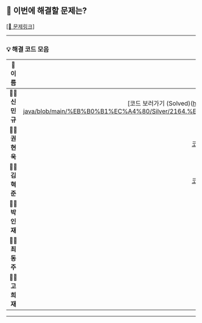 ## 🎯 이번에 해결할 문제는?

[[🔗 문제링크]](https://www.acmicpc.net/problem/2164)

---

### 💡 해결 코드 모음

|  👤 **이름**  |  🔗 **해결 코드**  |
| :-----------: | :----------------: |
| 🧑‍💻 **신민규** | [코드 보러가기 (Solved)(https://github.com/uykm/algorithm-codes-java/blob/main/%EB%B0%B1%EC%A4%80/Silver/2164.%E2%80%85%EC%B9%B4%EB%93%9C2/%EC%B9%B4%EB%93%9C2.java)] |
| 👨‍💻 **권현욱** | [코드 보러가기 (Solved)](https://github.com/woogie01/algorithm-java/blob/main/%EB%B0%B1%EC%A4%80/Silver/2164.%E2%80%85%EC%B9%B4%EB%93%9C2/%EC%B9%B4%EB%93%9C2.java) |
| 🧑‍💻 **김혁준** | [코드 보러가기 (Solved)](https://github.com/hyukjunkim1116/algorithm-baekjoon/blob/main/%EB%B0%B1%EC%A4%80/Silver/2164.%E2%80%85%EC%B9%B4%EB%93%9C2/%EC%B9%B4%EB%93%9C2.java) |
| 👨‍💻 **박인재** | [코드 보러가기](#) |
| 🧑‍💻 **최동주** | [코드 보러가기](#) |
| 👨‍💻 **고희재** | [코드 보러가기](#) |

---
